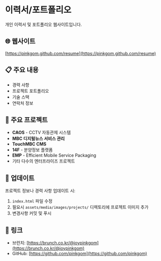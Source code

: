 # 이력서/포트폴리오

개인 이력서 및 포트폴리오 웹사이트입니다.

## 🌐 웹사이트

[https://pinkgom.github.com/resume](https://pinkgom.github.com/resume)

## 📋 주요 내용

-   경력 사항
-   프로젝트 포트폴리오
-   기술 스택
-   연락처 정보

## 📱 주요 프로젝트

-   **CAOS** - CCTV 자동관제 시스템
-   **MBC 디지털뉴스 서비스 관리**
-   **TouchMBC CMS**
-   **14F** - 분양정보 플랫폼
-   **EMP** - Efficient Mobile Service Packaging
-   기타 다수의 엔터프라이즈 프로젝트

## 📝 업데이트

프로젝트 정보나 경력 사항 업데이트 시:

1. `index.html` 파일 수정
2. 필요시 `assets/media/images/projects/` 디렉토리에 프로젝트 이미지 추가
3. 변경사항 커밋 및 푸시

## 🔗 링크

-   브런치: [https://brunch.co.kr/@joypinkgom](https://brunch.co.kr/@joypinkgom)
-   GitHub: [https://github.com/pinkgom](https://github.com/pinkgom)
